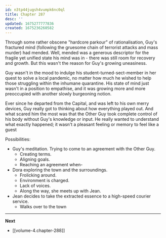 ```yaml
---
id: n3tp44jugsh4vumpk6nc0ql
title: Chapter 287
desc: ''
updated: 1675277777836
created: 1675236260582
---
```


Through some rather obscene "hardcore parkour" of rationalisation, Guy's fractured mind (following the gruesome chain of terrorist attacks and mass murder) had mended. Well, mended was a generous descriptor for the fragile yet unified state his mind was in - there was still room for recovery and growth. But this wasn't the reason for Guy's growing uneasiness.

Guy wasn't in the mood to indulge his student-turned-sect-member in her quest to solve a local pandemic, no matter how much he wished to help those struggling within the inhumane quarantine. His state of mind just wasn't in a position to empathise, and it was growing more and more preoccupied with another slowly burgeoning notion.

Ever since he departed from the Capital, and was left to his own merry devices, Guy really got to thinking about how everything played out. And what scared him the most was that the Other Guy took complete control of his body without Guy's knowledge or input. He really wanted to understand what exactly happened; it wasn't a pleasant feeling or memory to feel like a guest

<!-- "Do I have some sort of multiple personality disorder?"

The feeling was eerily similar to dissociation - a second personality of his took the "spotlight" and unseated him for an appreciable duration. The symptoms matched, but Guy was confident that it wasn't the case since multiple personality disorder is usually preceded by a serious and long term trauma during the developmental years of a person (that is during their childhood). This had to be something else, and Mast either refused to explain it to Guy properly, or didn't bother learning about it altogether. -->



Possibilities:

- Guy's meditation. Trying to come to an agreement with the Other Guy.
  - Creating terms.
  - Aligning goals.
  - Reaching an agreement when-
- Dora exploring the town and the surroundings.
  - Frolicking around.
  - Environment is charged.
  - Lack of voices.
  - Along the way, she meets up with Jean.
- Jean decides to take the extracted essence to a high-speed courier service.
  - Walks over to the town


____

**Next**
* [[volume-4.chapter-288]]